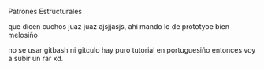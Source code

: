 Patrones Estructurales




que dicen cuchos juaz juaz ajsjjasjs, ahi mando lo de prototyoe bien melosiño

no se usar gitbash ni gitculo hay puro tutorial en portuguesiño entonces voy a subir un rar xd. 
